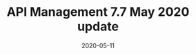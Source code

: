 ---
title: API Management 7.7 May 2020 update
linkTitle: May 2020 update
weight: 10
date: 2020-05-11
description: TODO
---